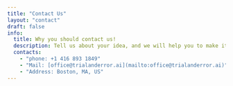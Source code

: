 ```yaml
---
title: "Contact Us"
layout: "contact"
draft: false
info:
  title: Why you should contact us!
  description: Tell us about your idea, and we will help you to make it real. We are a team of professionals who are passionate about what we do. We are always ready to help you with your project.
  contacts:
    - "phone: +1 416 893 1849"
    - "Mail: [office@trialanderror.ai](mailto:office@trialanderror.ai)"
    - "Address: Boston, MA, US"
---
```

